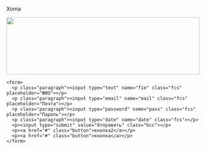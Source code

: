 Xoma
<!doctype html>
<html lang="en">
<head>
  <meta charset="utf-8">
  <title>hmm</title>
  <base href="/">
  <link rel="stylesheet" href="file:///C:/Users/2065-3-1-32-9/Desktop/%D0%98%D0%BD%D1%82%D0%B5%D1%80%D0%B0%D0%BA%D1%82%D0%B8%D0%B2%D0%BD%D1%8B%D0%B9%20%D1%81%D0%B0%D0%B9%D1%82/src/styles.css" type="text/css">
  <meta name="viewport" content="width=device-width, initial-scale=1">
  <link rel="icon" type="image/x-icon" href="favicon.ico">
  
</head>
<body>
  <div class="cnt">
    <a href="https://angular.io/" target="_blank">
      <img src="https://angular.io/assets/images/logos/angular/angular.svg"
      width="100%" height="150px">
    </a>
	
	
	
    <form>
      <p class="paragraph"><input type="text" name="fio" class="fcs" placeholder="ФИО"></p>
      <p class="paragraph"><input type="email" name="mail" class="fcs" placeholder="Почта"></p>
      <p class="paragraph"><input type="password" name="pass" class="fcs" placeholder="Пароль"></p>
      <p class="paragraph"><input type="date" name="date" class="fcs"></p>
      <p><input type="submit" value="Отправить" class="bcc"></p>
	  <p><a href="#" class="button">кнопка2</a></p>
	  <p><a href="#" class="button">кнопка</a></p>
    </form>
  </div>
</body>
</html>